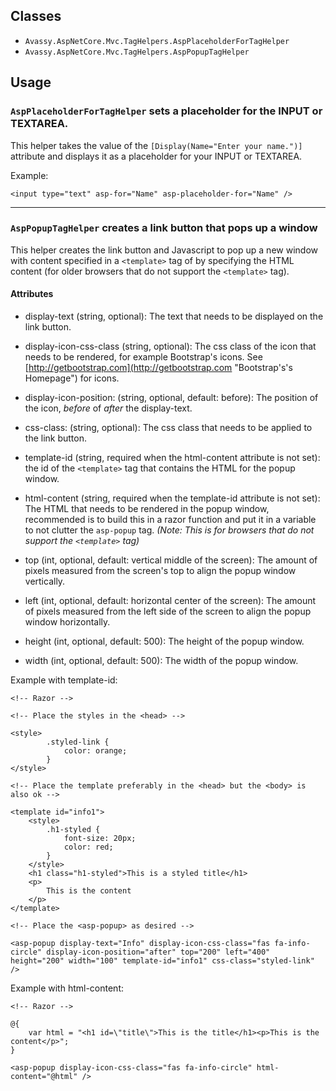 ## Classes

- `Avassy.AspNetCore.Mvc.TagHelpers.AspPlaceholderForTagHelper`
- `Avassy.AspNetCore.Mvc.TagHelpers.AspPopupTagHelper`

## Usage

### `AspPlaceholderForTagHelper` sets a placeholder for the INPUT or TEXTAREA.

This helper takes the value of the `[Display(Name="Enter your name.")]` attribute and displays it as a placeholder for your INPUT or TEXTAREA.

Example:

``
<input type="text" asp-for="Name" asp-placeholder-for="Name" />
``

---

### `AspPopupTagHelper` creates a link button that pops up a window

This helper creates the link button and Javascript to pop up a new window with content specified in a `<template>` tag of by specifying the HTML content (for older browsers that do not support the `<template>` tag).

#### Attributes

- display-text (string, optional): The text that needs to be displayed on the link button.

- display-icon-css-class (string, optional): The css class of the icon that needs to be rendered, for example Bootstrap's icons. See [http://getbootstrap.com](http://getbootstrap.com "Bootstrap's's Homepage") for icons.

- display-icon-position: (string, optional, default: before): The position of the icon, *before* of *after* the display-text.

- css-class: (string, optional): The css class that needs to be applied to the link button.

- template-id (string, required when the html-content attribute is not set): the id of the `<template>` tag that contains the HTML for the popup window.

- html-content (string, required when the template-id attribute is not set): The HTML that needs to be rendered in the popup window, recommended is to build this in a razor function and put it in a variable to not clutter the `asp-popup` tag. *(Note: This is for browsers that do not support the `<template>` tag)*

- top (int, optional, default: vertical middle of the screen): The amount of pixels measured from the screen's top to align the popup window vertically.

- left (int, optional, default: horizontal center of the screen): The amount of pixels measured from the left side of the screen to align the popup window horizontally.

- height (int, optional, default: 500): The height of the popup window.

- width (int, optional, default: 500): The width of the popup window.


Example with template-id:

```
<!-- Razor -->

<!-- Place the styles in the <head> -->

<style>
        .styled-link {
            color: orange;
        }
</style>

<!-- Place the template preferably in the <head> but the <body> is also ok -->

<template id="info1">
    <style>
        .h1-styled {
            font-size: 20px;
            color: red;
        }
    </style>
    <h1 class="h1-styled">This is a styled title</h1>
    <p>
        This is the content
    </p>
</template>

<!-- Place the <asp-popup> as desired -->

<asp-popup display-text="Info" display-icon-css-class="fas fa-info-circle" display-icon-position="after" top="200" left="400" height="200" width="100" template-id="info1" css-class="styled-link" />
```

Example with html-content:

```
<!-- Razor -->

@{
    var html = "<h1 id=\"title\">This is the title</h1><p>This is the content</p>";
}
	 
<asp-popup display-icon-css-class="fas fa-info-circle" html-content="@html" />
```

